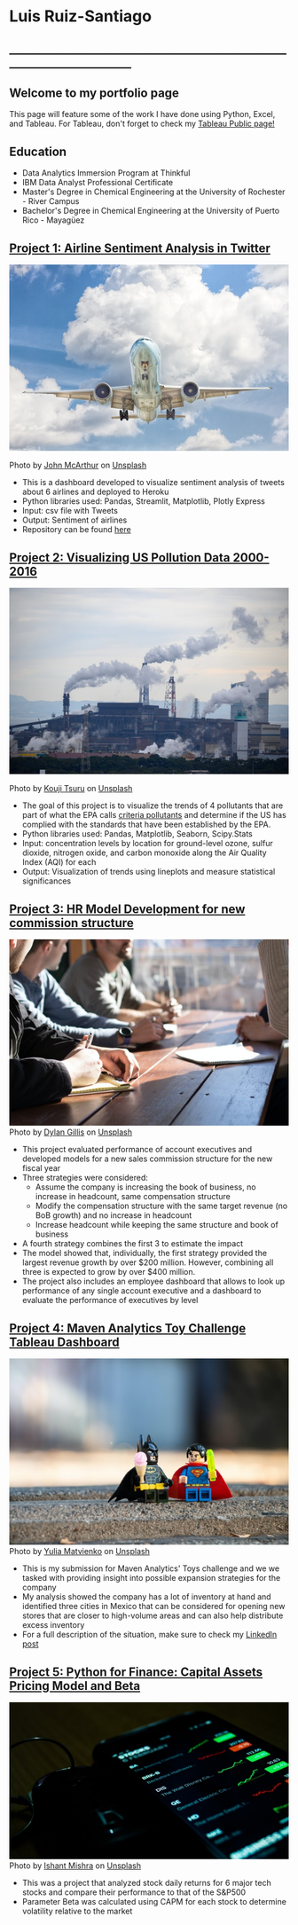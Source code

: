 # Luis Ruiz-Santiago
## ________________________________________________________________________
## Welcome to my portfolio page
This page will feature some of the work I have done using Python, Excel, and Tableau. For Tableau, don't forget to check my [Tableau Public page!](https://public.tableau.com/profile/luis.ruiz.santiago#!/)
## Education
- Data Analytics Immersion Program at Thinkful
- IBM Data Analyst Professional Certificate
- Master's Degree in Chemical Engineering at the University of Rochester - River Campus
- Bachelor's Degree in Chemical Engineering at the University of Puerto Rico - Mayagüez

## [Project 1: Airline Sentiment Analysis in Twitter](https://airline-sentiments.herokuapp.com/)
![IMG](john-mcarthur-PrdNTrIrG8w-unsplash.jpg)

Photo by <a href="https://unsplash.com/@snowjam?utm_source=unsplash&utm_medium=referral&utm_content=creditCopyText">John McArthur</a> on <a href="https://unsplash.com/s/photos/air-travel?utm_source=unsplash&utm_medium=referral&utm_content=creditCopyText">Unsplash</a>
  
- This is a dashboard developed to visualize sentiment analysis of tweets about 6 airlines and deployed to Heroku
- Python libraries used: Pandas, Streamlit, Matplotlib, Plotly Express
- Input: csv file with Tweets
- Output: Sentiment of airlines
- Repository can be found [here](https://github.com/ldruizsan/airlines-sentiment)

## [Project 2: Visualizing US Pollution Data 2000-2016](https://gist.github.com/ldruizsan/56cbce888b288daefd14a27d73c8b479)
![IMG](kouji-tsuru--CwiIE7D5Qk-unsplash.jpg)

Photo by <a href="https://unsplash.com/@pafuxu?utm_source=unsplash&utm_medium=referral&utm_content=creditCopyText">Kouji Tsuru</a> on <a href="https://unsplash.com/s/photos/pollution?utm_source=unsplash&utm_medium=referral&utm_content=creditCopyText">Unsplash</a>
  
- The goal of this project is to visualize the trends of 4 pollutants that are part of what the EPA calls [criteria pollutants](https://www.epa.gov/criteria-air-pollutants) and determine if the US has complied with the standards that have been established by the EPA.
- Python libraries used: Pandas, Matplotlib, Seaborn, Scipy.Stats
- Input: concentration levels by location for ground-level ozone, sulfur dioxide, nitrogen oxide, and carbon monoxide along the Air Quality Index (AQI) for each
- Output: Visualization of trends using lineplots and measure statistical significances

## [Project 3: HR Model Development for new commission structure](https://drive.google.com/file/d/1n1fFSaahajSvQBpIWrrh4Mkkgloesfou/view?usp=sharing)
![IMG](dylan-gillis-KdeqA3aTnBY-unsplash.jpg)
Photo by <a href="https://unsplash.com/@dylandgillis?utm_source=unsplash&utm_medium=referral&utm_content=creditCopyText">Dylan Gillis</a> on <a href="https://unsplash.com/s/photos/human-resource?utm_source=unsplash&utm_medium=referral&utm_content=creditCopyText">Unsplash</a>
- This project evaluated performance of account executives and developed models for a new sales commission structure for the new fiscal year
- Three strategies were considered:
  - Assume the company is increasing the book of business, no increase in headcount, same compensation structure
  - Modify the compensation structure with the same target revenue (no BoB growth) and no increase in headcount
  - Increase headcount while keeping the same structure and book of business
- A fourth strategy combines the first 3 to estimate the impact
- The model showed that, individually, the first strategy provided the largest revenue growth by over $200 million. However, combining all three is expected to grow by over $400 million.
- The project also includes an employee dashboard that allows to look up performance of any single account executive and a dashboard to evaluate the performance of executives by level

## [Project 4: Maven Analytics Toy Challenge Tableau Dashboard](https://public.tableau.com/app/profile/luis.ruiz.santiago/viz/MavenMexicoToyStoreChallenge/MavenToyCompanyinMexico)
![IMG](yulia-matvienko-kgz9vsP5JCU-unsplash.jpg)
Photo by <a href="https://unsplash.com/@yuliamatvienko?utm_source=unsplash&utm_medium=referral&utm_content=creditCopyText">Yulia Matvienko</a> on <a href="https://unsplash.com/s/photos/toys?utm_source=unsplash&utm_medium=referral&utm_content=creditCopyText">Unsplash</a>
- This is my submission for Maven Analytics' Toys challenge and we we tasked with providing insight into possible expansion strategies for the company
- My analysis showed the company has a lot of inventory at hand and identified three cities in Mexico that can be considered for opening new stores that are closer to high-volume areas and can also help distribute excess inventory
- For a full description of the situation, make sure to check my [LinkedIn post](https://www.linkedin.com/posts/luisruiz1_maventoyschallenge-activity-6800563436620267520-6hk3)

## [Project 5: Python for Finance: Capital Assets Pricing Model and Beta](https://github.com/ldruizsan/python-capm-finance)
![IMG](ishant-mishra-UXEJDX4SqdE-unsplash.jpg)
Photo by <a href="https://unsplash.com/@ishant_mishra54?utm_source=unsplash&utm_medium=referral&utm_content=creditCopyText">Ishant Mishra</a> on <a href="https://unsplash.com/?utm_source=unsplash&utm_medium=referral&utm_content=creditCopyText">Unsplash</a>
- This was a project that analyzed stock daily returns for 6 major tech stocks and compare their performance to that of the S&P500
- Parameter Beta was calculated using CAPM for each stock to determine volatility relative to the market
